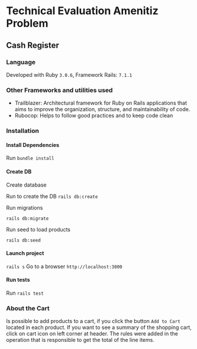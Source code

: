 # Technical Evaluation Amenitiz Problem 

## Cash Register

### Language
  Developed with Ruby `3.0.6`, Framework Rails: `7.1.1`

### Other Frameworks and utilities used

- Trailblazer: Architectural framework for Ruby on Rails applications that aims to improve the organization, structure, and maintainability of code.
- Rubocop: Helps to follow good practices and to keep code clean

### Installation

#### Install Dependencies
Run `bundle install`


#### Create DB
Create database

Run to create the DB
`rails db:create`

Run migrations

`rails db:migrate`

Run seed to load products

`rails db:seed`

#### Launch project

`rails s`
Go to a browser `http://localhost:3000`


#### Run tests
Run 
`rails test`


### About the Cart

Is possible to add products to a cart, if you click the button `Add to Cart` located in each product. 
If you want to see a summary of the shopping cart, click on cart icon on left corner at header.
The rules were added in the operation that is responsible to get the total of the line items. 
